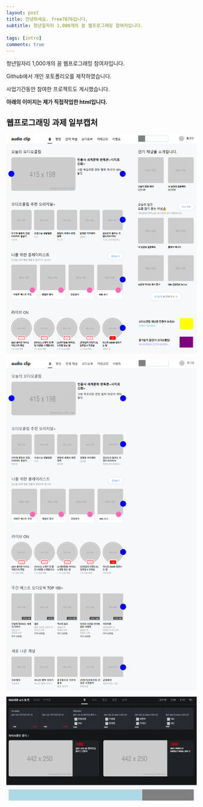 ```yaml
---
layout: post
title: 안녕하세요. free7676입니다.
subtitle: 청년일자리 1,000개의 꿈 웹프로그래밍 참여자입니다.

tags: [intro]
comments: true
---
```


청년일자리 1,000개의 꿈 웹프로그래밍 참여자입니다.<br>

Github에서 개인 포토폴리오를 제작하였습니다.<br>

사업기간동안 참여한 프로젝트도 게시했습니다.<br>

**아래의 이미지는 제가 직접작업한 html입니다.**

## 웹프로그래밍 과제 일부캡처



![Crepe](/assets/img/project1.png)


![Crepe](/assets/img/project2.png)


![Crepe](/assets/img/project3.png)
